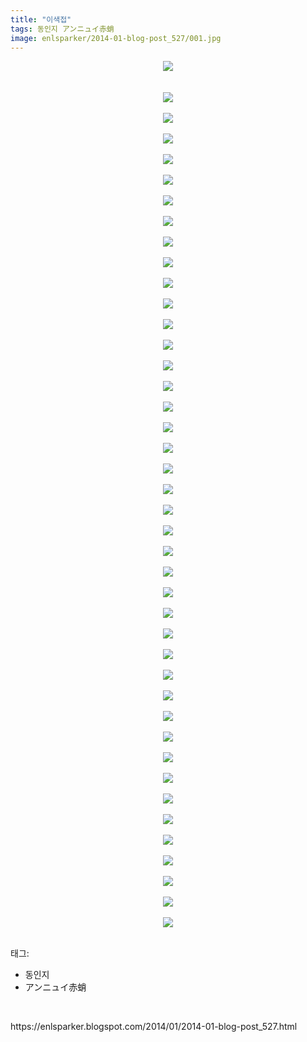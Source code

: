 ```yaml
---
title: "이색접"
tags: 동인지 アンニュイ赤蛸
image: enlsparker/2014-01-blog-post_527/001.jpg
---
```

<div class="article">
<div class="post-body entry-content" id="post-body-6886681971806573742" itemprop="description articleBody">
<div class="separator" style="clear: both; text-align: center;">
<a href="//1.bp.blogspot.com/-4tluZ2xQbV0/Us0rta3CgQI/AAAAAAAABOI/0dsirM46deM/s1600/1.jpg" imageanchor="1" style="margin-left: 1em; margin-right: 1em;"><img border="0" src="{{ site.nasurl }}/enlsparker/2014-01-blog-post_527/1.jpg"/></a></div>
<br/>
<a name="more"></a><br/>
<div class="separator" style="clear: both; text-align: center;">
<a href="//4.bp.blogspot.com/-Zy-rnMh4NYE/Us0rw7QI4HI/AAAAAAAABPM/x7MspLmd74A/s1600/2.jpg" imageanchor="1" style="margin-left: 1em; margin-right: 1em;"><img border="0" src="{{ site.nasurl }}/enlsparker/2014-01-blog-post_527/2.jpg"/></a></div>
<br/>
<div class="separator" style="clear: both; text-align: center;">
<a href="//2.bp.blogspot.com/-8JI0snI6-No/Us0r1O15AZI/AAAAAAAABQk/scBNQeXcmhU/s1600/3.jpg" imageanchor="1" style="margin-left: 1em; margin-right: 1em;"><img border="0" src="{{ site.nasurl }}/enlsparker/2014-01-blog-post_527/3.jpg"/></a></div>
<br/>
<div class="separator" style="clear: both; text-align: center;">
<a href="//4.bp.blogspot.com/-thljlJSmioQ/Us0r5oBLWTI/AAAAAAAABSc/SfuljJhBZ-s/s1600/4.jpg" imageanchor="1" style="margin-left: 1em; margin-right: 1em;"><img border="0" src="{{ site.nasurl }}/enlsparker/2014-01-blog-post_527/4.jpg"/></a></div>
<br/>
<div class="separator" style="clear: both; text-align: center;">
<a href="//2.bp.blogspot.com/-ELOOjVj6vLI/Us0r7M8M78I/AAAAAAAABSo/ZwPY_IJuT4k/s1600/5.jpg" imageanchor="1" style="margin-left: 1em; margin-right: 1em;"><img border="0" src="{{ site.nasurl }}/enlsparker/2014-01-blog-post_527/5.jpg"/></a></div>
<br/>
<div class="separator" style="clear: both; text-align: center;">
<a href="//3.bp.blogspot.com/-1QL0bbijEuw/Us0r7Z7f7mI/AAAAAAAABSk/KMYHkKbXMAU/s1600/6.jpg" imageanchor="1" style="margin-left: 1em; margin-right: 1em;"><img border="0" src="{{ site.nasurl }}/enlsparker/2014-01-blog-post_527/6.jpg"/></a></div>
<br/>
<div class="separator" style="clear: both; text-align: center;">
<a href="//4.bp.blogspot.com/-asEh3Y6DoTs/Us0r7wDyd7I/AAAAAAAABSw/fq9QBIgdtBI/s1600/7.jpg" imageanchor="1" style="margin-left: 1em; margin-right: 1em;"><img border="0" src="{{ site.nasurl }}/enlsparker/2014-01-blog-post_527/7.jpg"/></a></div>
<br/>
<div class="separator" style="clear: both; text-align: center;">
<a href="//3.bp.blogspot.com/-X-GxMRkhPEA/Us0r8KxfWYI/AAAAAAAABS8/da6f6qAhDsE/s1600/8.jpg" imageanchor="1" style="margin-left: 1em; margin-right: 1em;"><img border="0" src="{{ site.nasurl }}/enlsparker/2014-01-blog-post_527/8.jpg"/></a></div>
<br/>
<div class="separator" style="clear: both; text-align: center;">
<a href="//4.bp.blogspot.com/-e054kCj4i6w/Us0r8RwnhcI/AAAAAAAABTE/05SFfJHdUGI/s1600/9.jpg" imageanchor="1" style="margin-left: 1em; margin-right: 1em;"><img border="0" src="{{ site.nasurl }}/enlsparker/2014-01-blog-post_527/9.jpg"/></a></div>
<br/>
<div class="separator" style="clear: both; text-align: center;">
<a href="//1.bp.blogspot.com/-4fDOClr1_TE/Us0rtQ27nlI/AAAAAAAABOA/sV15xG5dY9Y/s1600/10.jpg" imageanchor="1" style="margin-left: 1em; margin-right: 1em;"><img border="0" src="{{ site.nasurl }}/enlsparker/2014-01-blog-post_527/10.jpg"/></a></div>
<br/>
<div class="separator" style="clear: both; text-align: center;">
<a href="//3.bp.blogspot.com/-Sb3xs7Giq-s/Us0rtZ1vqmI/AAAAAAAABOE/IFJfHS6_9P8/s1600/11.jpg" imageanchor="1" style="margin-left: 1em; margin-right: 1em;"><img border="0" src="{{ site.nasurl }}/enlsparker/2014-01-blog-post_527/11.jpg"/></a></div>
<br/>
<div class="separator" style="clear: both; text-align: center;">
<a href="//1.bp.blogspot.com/-VgJ8iyqE95g/Us0ruE3-DoI/AAAAAAAABOc/BOFxeTOoWlM/s1600/12.jpg" imageanchor="1" style="margin-left: 1em; margin-right: 1em;"><img border="0" src="{{ site.nasurl }}/enlsparker/2014-01-blog-post_527/12.jpg"/></a></div>
<br/>
<div class="separator" style="clear: both; text-align: center;">
<a href="//3.bp.blogspot.com/-Z8N9r0nxDf4/Us0ruaJc91I/AAAAAAAABOY/lm1g4kvZvrc/s1600/13.jpg" imageanchor="1" style="margin-left: 1em; margin-right: 1em;"><img border="0" src="{{ site.nasurl }}/enlsparker/2014-01-blog-post_527/13.jpg"/></a></div>
<br/>
<div class="separator" style="clear: both; text-align: center;">
<a href="//2.bp.blogspot.com/-8MSIIekvC1c/Us0ru_R5ABI/AAAAAAAABOg/G0du53HK_rI/s1600/14.jpg" imageanchor="1" style="margin-left: 1em; margin-right: 1em;"><img border="0" src="{{ site.nasurl }}/enlsparker/2014-01-blog-post_527/14.jpg"/></a></div>
<br/>
<div class="separator" style="clear: both; text-align: center;">
<a href="//1.bp.blogspot.com/-PC06PH4adjA/Us0rvr4HbZI/AAAAAAAABOw/osNCxFXKZN8/s1600/15.jpg" imageanchor="1" style="margin-left: 1em; margin-right: 1em;"><img border="0" src="{{ site.nasurl }}/enlsparker/2014-01-blog-post_527/15.jpg"/></a></div>
<br/>
<div class="separator" style="clear: both; text-align: center;">
<a href="//3.bp.blogspot.com/-nj-bMIndwNs/Us0rvp2CyrI/AAAAAAAABO0/gybi7D436WE/s1600/16.jpg" imageanchor="1" style="margin-left: 1em; margin-right: 1em;"><img border="0" src="{{ site.nasurl }}/enlsparker/2014-01-blog-post_527/16.jpg"/></a></div>
<br/>
<div class="separator" style="clear: both; text-align: center;">
<a href="//2.bp.blogspot.com/-4Pd3aZsHyeQ/Us0rv3d6UrI/AAAAAAAABO4/4YVwKBoC2KA/s1600/17.jpg" imageanchor="1" style="margin-left: 1em; margin-right: 1em;"><img border="0" src="{{ site.nasurl }}/enlsparker/2014-01-blog-post_527/17.jpg"/></a></div>
<br/>
<div class="separator" style="clear: both; text-align: center;">
<a href="//4.bp.blogspot.com/-Z9cRnPRYVog/Us0rwjJbA9I/AAAAAAAABPI/3JyJqxNZFzM/s1600/18.jpg" imageanchor="1" style="margin-left: 1em; margin-right: 1em;"><img border="0" src="{{ site.nasurl }}/enlsparker/2014-01-blog-post_527/18.jpg"/></a></div>
<br/>
<div class="separator" style="clear: both; text-align: center;">
<a href="//1.bp.blogspot.com/-DeM_jepmiGY/Us0rwyzNC2I/AAAAAAAABPQ/jewZ-tJWknk/s1600/19.jpg" imageanchor="1" style="margin-left: 1em; margin-right: 1em;"><img border="0" src="{{ site.nasurl }}/enlsparker/2014-01-blog-post_527/19.jpg"/></a></div>
<br/>
<div class="separator" style="clear: both; text-align: center;">
<a href="//3.bp.blogspot.com/-GYbRBiMWWt4/Us0rxhsXA1I/AAAAAAAABPg/q4NVMptBi_w/s1600/20.jpg" imageanchor="1" style="margin-left: 1em; margin-right: 1em;"><img border="0" src="{{ site.nasurl }}/enlsparker/2014-01-blog-post_527/20.jpg"/></a></div>
<br/>
<div class="separator" style="clear: both; text-align: center;">
<a href="//1.bp.blogspot.com/-ssQBG5KMdN0/Us0ryDPF2nI/AAAAAAAABPk/pSnmoolRvO0/s1600/21.jpg" imageanchor="1" style="margin-left: 1em; margin-right: 1em;"><img border="0" src="{{ site.nasurl }}/enlsparker/2014-01-blog-post_527/21.jpg"/></a></div>
<br/>
<div class="separator" style="clear: both; text-align: center;">
<a href="//4.bp.blogspot.com/-MCiQXLo_XGw/Us0rycTDWjI/AAAAAAAABPo/2OU0EdiLHPA/s1600/22.jpg" imageanchor="1" style="margin-left: 1em; margin-right: 1em;"><img border="0" src="{{ site.nasurl }}/enlsparker/2014-01-blog-post_527/22.jpg"/></a></div>
<br/>
<div class="separator" style="clear: both; text-align: center;">
<a href="//2.bp.blogspot.com/-gKQY3Qi-0xE/Us0rywTvr3I/AAAAAAAABP4/qd2-nvJq0RE/s1600/23.jpg" imageanchor="1" style="margin-left: 1em; margin-right: 1em;"><img border="0" src="{{ site.nasurl }}/enlsparker/2014-01-blog-post_527/23.jpg"/></a></div>
<br/>
<div class="separator" style="clear: both; text-align: center;">
<a href="//2.bp.blogspot.com/-02460Uthm1Y/Us0rzVUzd7I/AAAAAAAABP8/oxQ7rmRlqUs/s1600/24.jpg" imageanchor="1" style="margin-left: 1em; margin-right: 1em;"><img border="0" src="{{ site.nasurl }}/enlsparker/2014-01-blog-post_527/24.jpg"/></a></div>
<br/>
<div class="separator" style="clear: both; text-align: center;">
<a href="//2.bp.blogspot.com/-YN1FPYEYRbQ/Us0rzrD_xTI/AAAAAAAABQA/mhYSv-RWl6Q/s1600/25.jpg" imageanchor="1" style="margin-left: 1em; margin-right: 1em;"><img border="0" src="{{ site.nasurl }}/enlsparker/2014-01-blog-post_527/25.jpg"/></a></div>
<br/>
<div class="separator" style="clear: both; text-align: center;">
<a href="//2.bp.blogspot.com/-Xo8qILF4sEg/Us0r0DucM6I/AAAAAAAABQM/i_St_yY6dmo/s1600/26.jpg" imageanchor="1" style="margin-left: 1em; margin-right: 1em;"><img border="0" src="{{ site.nasurl }}/enlsparker/2014-01-blog-post_527/26.jpg"/></a></div>
<br/>
<div class="separator" style="clear: both; text-align: center;">
<a href="//4.bp.blogspot.com/-wNrOL-2YtZ8/Us0r0R-B7JI/AAAAAAAABQY/u9nfjO6UL3Q/s1600/27.jpg" imageanchor="1" style="margin-left: 1em; margin-right: 1em;"><img border="0" src="{{ site.nasurl }}/enlsparker/2014-01-blog-post_527/27.jpg"/></a></div>
<br/>
<div class="separator" style="clear: both; text-align: center;">
<a href="//1.bp.blogspot.com/-qUm8_96EN78/Us0r0qkE0KI/AAAAAAAABQU/Q6ktngF1Qqk/s1600/28.jpg" imageanchor="1" style="margin-left: 1em; margin-right: 1em;"><img border="0" src="{{ site.nasurl }}/enlsparker/2014-01-blog-post_527/28.jpg"/></a></div>
<br/>
<div class="separator" style="clear: both; text-align: center;">
<a href="//2.bp.blogspot.com/-llSob6N1A9o/Us0r1JIvqeI/AAAAAAAABQs/fVjsqDkAmwk/s1600/29.jpg" imageanchor="1" style="margin-left: 1em; margin-right: 1em;"><img border="0" src="{{ site.nasurl }}/enlsparker/2014-01-blog-post_527/29.jpg"/></a></div>
<br/>
<div class="separator" style="clear: both; text-align: center;">
<a href="//4.bp.blogspot.com/-3hT8iTtOrbY/Us0r172FDCI/AAAAAAAABQw/eHKgOZAhjCs/s1600/30.jpg" imageanchor="1" style="margin-left: 1em; margin-right: 1em;"><img border="0" src="{{ site.nasurl }}/enlsparker/2014-01-blog-post_527/30.jpg"/></a></div>
<br/>
<div class="separator" style="clear: both; text-align: center;">
<a href="//3.bp.blogspot.com/-2wz_pMjwy4U/Us0r2hjj5YI/AAAAAAAABQ8/xReWBtaAH9o/s1600/31.jpg" imageanchor="1" style="margin-left: 1em; margin-right: 1em;"><img border="0" src="{{ site.nasurl }}/enlsparker/2014-01-blog-post_527/31.jpg"/></a></div>
<br/>
<div class="separator" style="clear: both; text-align: center;">
<a href="//1.bp.blogspot.com/-3ekulDvldkY/Us0r2pCMoGI/AAAAAAAABRM/_U_iYu6wWF4/s1600/32.jpg" imageanchor="1" style="margin-left: 1em; margin-right: 1em;"><img border="0" src="{{ site.nasurl }}/enlsparker/2014-01-blog-post_527/32.jpg"/></a></div>
<br/>
<div class="separator" style="clear: both; text-align: center;">
<a href="//2.bp.blogspot.com/-K7XgRyyJKEM/Us0r2km2XyI/AAAAAAAABRE/_0KzHreiaB8/s1600/33.jpg" imageanchor="1" style="margin-left: 1em; margin-right: 1em;"><img border="0" src="{{ site.nasurl }}/enlsparker/2014-01-blog-post_527/33.jpg"/></a></div>
<br/>
<div class="separator" style="clear: both; text-align: center;">
<a href="//2.bp.blogspot.com/-_2ctZ3htElQ/Us0r3vOk07I/AAAAAAAABRQ/_7oxemEuxVU/s1600/34.jpg" imageanchor="1" style="margin-left: 1em; margin-right: 1em;"><img border="0" src="{{ site.nasurl }}/enlsparker/2014-01-blog-post_527/34.jpg"/></a></div>
<br/>
<div class="separator" style="clear: both; text-align: center;">
<a href="//4.bp.blogspot.com/-T5IHtJubUiY/Us0r35f4aNI/AAAAAAAABRY/YuIGic0mwYk/s1600/35.jpg" imageanchor="1" style="margin-left: 1em; margin-right: 1em;"><img border="0" src="{{ site.nasurl }}/enlsparker/2014-01-blog-post_527/35.jpg"/></a></div>
<br/>
<div class="separator" style="clear: both; text-align: center;">
<a href="//3.bp.blogspot.com/-9SoRnC4VGLA/Us0r4W7T7MI/AAAAAAAABRk/c_4Zq8k8VmI/s1600/36.jpg" imageanchor="1" style="margin-left: 1em; margin-right: 1em;"><img border="0" src="{{ site.nasurl }}/enlsparker/2014-01-blog-post_527/36.jpg"/></a></div>
<br/>
<div class="separator" style="clear: both; text-align: center;">
<a href="//3.bp.blogspot.com/-lDWCOYgqkaQ/Us0r4T__BUI/AAAAAAAABRw/5EfNiZCSQzA/s1600/37.jpg" imageanchor="1" style="margin-left: 1em; margin-right: 1em;"><img border="0" src="{{ site.nasurl }}/enlsparker/2014-01-blog-post_527/37.jpg"/></a></div>
<br/>
<div class="separator" style="clear: both; text-align: center;">
<a href="//1.bp.blogspot.com/-nF4VQcZ-V1E/Us0r4tSS4SI/AAAAAAAABRs/m21OOIxzpbk/s1600/38.jpg" imageanchor="1" style="margin-left: 1em; margin-right: 1em;"><img border="0" src="{{ site.nasurl }}/enlsparker/2014-01-blog-post_527/38.jpg"/></a></div>
<br/>
<div class="separator" style="clear: both; text-align: center;">
<a href="//3.bp.blogspot.com/-MvCWOt25OZI/Us0r5IzzdDI/AAAAAAAABR4/tJitkBogCzY/s1600/39.jpg" imageanchor="1" style="margin-left: 1em; margin-right: 1em;"><img border="0" src="{{ site.nasurl }}/enlsparker/2014-01-blog-post_527/39.jpg"/></a></div>
<br/>
<div class="separator" style="clear: both; text-align: center;">
<a href="//2.bp.blogspot.com/-FIghDvNPyxI/Us0r5vt56tI/AAAAAAAABSE/byhydqODtOE/s1600/40.jpg" imageanchor="1" style="margin-left: 1em; margin-right: 1em;"><img border="0" src="{{ site.nasurl }}/enlsparker/2014-01-blog-post_527/40.jpg"/></a></div>
<br/>
<div class="separator" style="clear: both; text-align: center;">
<a href="//1.bp.blogspot.com/-8j2fQI8NVaY/Us0r5-kOcyI/AAAAAAAABSM/j8YNNhwu91U/s1600/41.jpg" imageanchor="1" style="margin-left: 1em; margin-right: 1em;"><img border="0" src="{{ site.nasurl }}/enlsparker/2014-01-blog-post_527/41.jpg"/></a></div>
<br/>
<div class="separator" style="clear: both; text-align: center;">
<a href="//2.bp.blogspot.com/-pnHpL5eebmE/Us0r6Qa5w4I/AAAAAAAABSU/W3OgHXC8gGA/s1600/42.jpg" imageanchor="1" style="margin-left: 1em; margin-right: 1em;"><img border="0" src="{{ site.nasurl }}/enlsparker/2014-01-blog-post_527/42.jpg"/></a></div>
<br/>
<div style="clear: both;"></div>
</div></div><div class="tagTrail">
<p>태그: </p>
<ul>
<li>동인지</li>
<li>アンニュイ赤蛸</li>
</ul>
</div>
<br/>
<p id="refer">https://enlsparker.blogspot.com/2014/01/2014-01-blog-post_527.html</p>
<br/>
